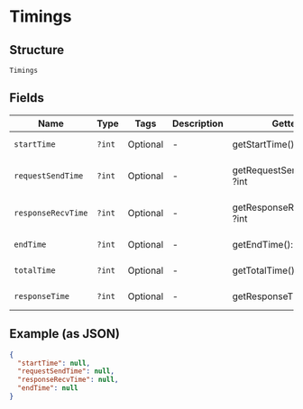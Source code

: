 
# Timings

## Structure

`Timings`

## Fields

| Name | Type | Tags | Description | Getter | Setter |
|  --- | --- | --- | --- | --- | --- |
| `startTime` | `?int` | Optional | - | getStartTime(): ?int | setStartTime(?int startTime): void |
| `requestSendTime` | `?int` | Optional | - | getRequestSendTime(): ?int | setRequestSendTime(?int requestSendTime): void |
| `responseRecvTime` | `?int` | Optional | - | getResponseRecvTime(): ?int | setResponseRecvTime(?int responseRecvTime): void |
| `endTime` | `?int` | Optional | - | getEndTime(): ?int | setEndTime(?int endTime): void |
| `totalTime` | `?int` | Optional | - | getTotalTime(): ?int | setTotalTime(?int totalTime): void |
| `responseTime` | `?int` | Optional | - | getResponseTime(): ?int | setResponseTime(?int responseTime): void |

## Example (as JSON)

```json
{
  "startTime": null,
  "requestSendTime": null,
  "responseRecvTime": null,
  "endTime": null
}
```

